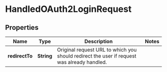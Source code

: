 

# HandledOAuth2LoginRequest


## Properties

Name | Type | Description | Notes
------------ | ------------- | ------------- | -------------
**redirectTo** | **String** | Original request URL to which you should redirect the user if request was already handled. | 



